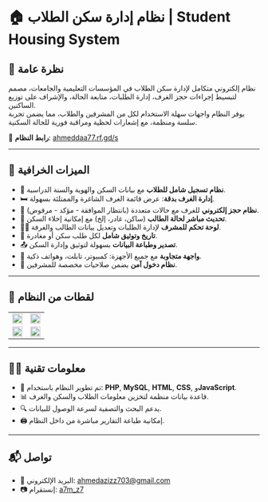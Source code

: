 # 🏠 نظام إدارة سكن الطلاب | Student Housing System

## 📌 نظرة عامة

نظام إلكتروني متكامل لإدارة سكن الطلاب في المؤسسات التعليمية والجامعات، مصمم لتبسيط إجراءات حجز الغرف، إدارة الطلبات، متابعة الحالة، والإشراف على توزيع الساكنين.  
يوفر النظام واجهات سهلة الاستخدام لكل من المشرفين والطلاب، مما يضمن تجربة سلسة ومنظمة، مع إشعارات لحظية ومراقبة فورية للحالة السكنية.

🔗 **رابط النظام**: [ahmeddaa77.rf.gd/s](https://ahmeddaa77.rf.gd/s)

---

## 🧩 الميزات الخرافية

- 📝 **نظام تسجيل شامل للطلاب** مع بيانات السكن والهوية والسنة الدراسية.
- 🛏️ **إدارة الغرف بدقة**: عرض قائمة الغرف الشاغرة والممتلئة بسهولة.
- 📌 **نظام حجز إلكتروني** للغرف مع حالات متعددة (بانتظار الموافقة - مؤكد - مرفوض).
- 🔄 **تحديث مباشر لحالة الطالب** (ساكن، غادر، إلخ) مع إمكانية إخلاء السكن.
- 🧑‍💼 **لوحة تحكم للمشرف** لإدارة الطلبات وتعديل بيانات الطالب والغرفة.
- 📅 **تاريخ وتوثيق شامل** لكل طلب سكن أو مغادرة.
- 📤 **تصدير وطباعة البيانات** بسهولة لتوثيق وإدارة السكن.
- 📱 **واجهة متجاوبة** مع جميع الأجهزة: كمبيوتر، تابلت، وهواتف ذكية.
- 🔐 **نظام دخول آمن** يضمن صلاحيات مخصصة للمشرفين.

---

## 📸 لقطات من النظام

<table>
  <tr>
    <td><img src="https://i.postimg.cc/hjPkkCxP/Annotation-2025-06-29-011238.png" width="100%"></td>
    <td><img src="https://i.postimg.cc/kgWPKRq9/Annotation-2025-06-29-011252.png" width="100%"></td>
  </tr>
  <tr>
    <td><img src="https://i.postimg.cc/vmzRSR4N/Annotation-2025-06-29-011304.png" width="100%"></td>
    <td><img src="https://i.postimg.cc/RVkzWLrX/Annotation-2025-06-29-011329.png" width="100%"></td>
  </tr>
</table>

---

## 🧑‍💻 معلومات تقنية

- 📁 تم تطوير النظام باستخدام: **PHP**, **MySQL**, **HTML**, **CSS**, و**JavaScript**.
- 📊 قاعدة بيانات منظمة لتخزين معلومات الطلاب والسكن والغرف.
- 🔍 يدعم البحث والتصفية لسرعة الوصول للبيانات.
- 🖨️ إمكانية طباعة التقارير مباشرة من داخل النظام.

---

## 📬 تواصل

- 📧 البريد الإلكتروني: [ahmedazizz703@gmail.com](mailto:ahmedazizz703@gmail.com)  
- 📷 إنستقرام: [a7m_z7](https://instagram.com/a7m_z7)
